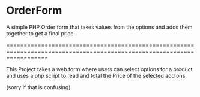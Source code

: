 OrderForm
=========

A simple PHP Order form that takes values from the options and adds them together to get a final price.

========================================================================================================================

This Project takes a web form where users can select options for a product and uses a php script to read and total the 
Price of the selected add ons

(sorry if that is confusing)

